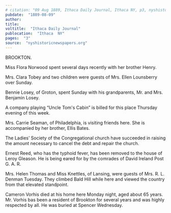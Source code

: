 ```yaml
---
# citation: "09 Aug 1889, Ithaca Daily Journal, Ithaca NY, p3, nyshistoricnewspapers.org."
pubdate:  "1889-08-09"
author: 
title: 
voltitle:  "Ithaca Daily Journal"
publocation:  "Ithaca  NY"
pages:  "3"
source:  "nyshistoricnewspapers.org"
---
```

BROOKTON. 

Miss Flora Norwood spent several days recently with her brother Henry. 

Mrs. Clara Tobey and two children were guests of Mrs. Ellen Lounsberry over Sunday. 

Bennie Losey, of Groton, spent Sunday with his grandparents, Mr. and Mrs. Benjamin Losey. 

A company playing “Uncle Tom's Cabin” is billed for this place Thursday evening of this week. 

Mrs. Carrie Seaman, of Philadelphia, is visiting friends here. She is accompanied by her brother, Ellis Bates. 

The Ladies’ Society of the Congregational church have succeeded in raising the amount necessary to cancel the debt and repair the church. 

Ernest Reed, who has the typhoid fever, has been removed to the house of Leroy Gleason. He is being eared for by the comrades of David Ireland Post G. A. R. 

Mrs. Helen Thomas and Miss Knettles, of Lansing, were guests of Mrs. R. L. Denman Tuesday. They climbed Bald Hill while here and viewed the country from that elevated standpoint. 

Cameron Vorhis died at his home here Monday night, aged about 65 years. Mr. Vorhis bas been a resident of Brookton for several years and was highly respected by all. He was buried at Spencer Wednesday.

